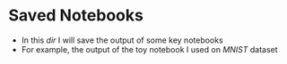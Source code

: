 # Saved Notebooks

- In this *dir* I will save the output of some key notebooks
- For example, the output of the toy notebook I used on *MNIST* dataset
